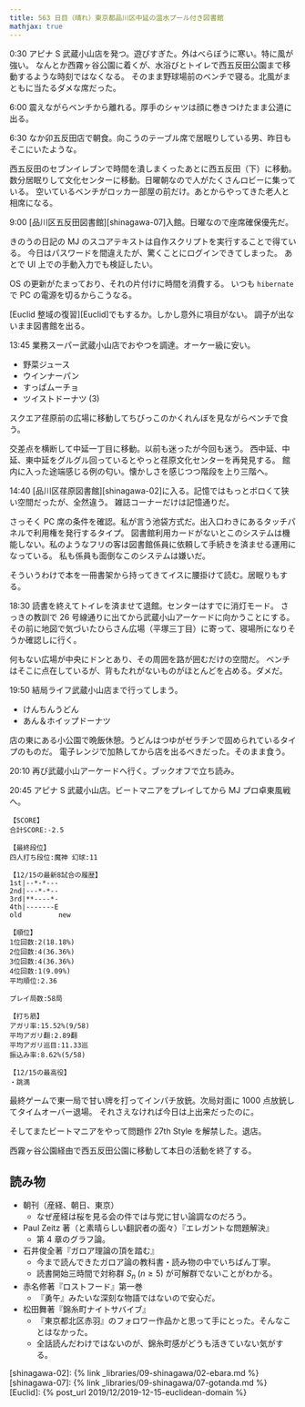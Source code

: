 ```yaml
---
title: 563 日目（晴れ）東京都品川区中延の温水プール付き図書館
mathjax: true
---
```


0:30 アピナ S 武蔵小山店を発つ。遊びすぎた。外はべらぼうに寒い。特に風が強い。
なんとか西霧ヶ谷公園に着くが、水浴びとトイレで西五反田公園まで移動するような時刻ではなくなる。
そのまま野球場前のベンチで寝る。北風がまともに当たるダメな席だった。

6:00 震えながらベンチから離れる。厚手のシャツは顔に巻きつけたまま公道に出る。

6:30 なか卯五反田店で朝食。向こうのテーブル席で居眠りしている男、昨日もそこにいたような。

西五反田のセブンイレブンで時間を潰しまくったあとに西五反田（下）に移動。
数分居眠りして文化センターに移動。日曜朝なので人がたくさんロビーに集っている。
空いているベンチがロッカー部屋の前だけ。あとからやってきた老人と相席になる。

9:00 [品川区五反田図書館][shinagawa-07]入館。日曜なので座席確保優先だ。

きのうの日記の MJ のスコアテキストは自作スクリプトを実行することで得ている。
今日はパスワードを間違えたが、驚くことにログインできてしまった。
あとで UI 上での手動入力でも検証したい。

OS の更新がたまっており、それの片付けに時間を消費する。
いつも `hibernate` で PC の電源を切るからこうなる。

[Euclid 整域の復習][Euclid]でもするか。しかし意外に項目がない。
調子が出ないまま図書館を出る。

13:45 業務スーパー武蔵小山店でおやつを調達。オーケー級に安い。

* 野菜ジュース
* ウインナーパン
* すっぱムーチョ
* ツイストドーナツ (3)

スクエア荏原前の広場に移動してちびっこのかくれんぼを見ながらベンチで食う。

交差点を横断して中延一丁目に移動。以前も迷ったが今回も迷う。
西中延、中延、東中延をグルグル回っているとやっと荏原文化センターを再発見する。
館内に入った途端感じる例の匂い。懐かしさを感じつつ階段を上り三階へ。

14:40 [品川区荏原図書館][shinagawa-02]に入る。記憶ではもっとボロくて狭い空間だったが、全然違う。
雑誌コーナーだけは記憶通りだ。

さっそく PC 席の条件を確認。私が言う池袋方式だ。出入口わきにあるタッチパネルで利用権を発行するタイプ。
図書館利用カードがないとこのシステムは機能しない。私のようなフリの客は図書館係員に依頼して手続きを済ませる運用になっている。
私も係員も面倒なこのシステムは嫌いだ。

そういうわけで本を一冊書架から持ってきてイスに腰掛けて読む。居眠りもする。

18:30 読書を終えてトイレを済ませて退館。センターはすでに消灯モード。
さっきの教訓で 26 号線通りに出てから武蔵小山アーケードに向かうことにする。
その前に地図で気づいたひらさん広場（平塚三丁目）に寄って、寝場所になりそうか確認しに行く。

何もない広場が中央にドンとあり、その周囲を路が囲むだけの空間だ。
ベンチはそこに点在しているが、背もたれがないものがほとんどを占める。ダメだ。

19:50 結局ライフ武蔵小山店まで行ってしまう。

* けんちんうどん
* あん＆ホイップドーナツ

店の東にある小公園で晩飯休憩。うどんはつゆがゼラチンで固められているタイプのものだ。
電子レンジで加熱してから店を出るべきだった。そのまま食う。

20:10 再び武蔵小山アーケードへ行く。ブックオフで立ち読み。

20:45 アピナ S 武蔵小山店。ビートマニアをプレイしてから MJ プロ卓東風戦へ。

```text
【SCORE】
合計SCORE:-2.5

【最終段位】
四人打ち段位:魔神 幻球:11

【12/15の最新8試合の履歴】
1st|--*-*---
2nd|---*-*--
3rd|**----*-
4th|-------E
old         new

【順位】
1位回数:2(18.18%)
2位回数:4(36.36%)
3位回数:4(36.36%)
4位回数:1(9.09%)
平均順位:2.36

プレイ局数:58局

【打ち筋】
アガリ率:15.52%(9/58)
平均アガリ翻:2.89翻
平均アガリ巡目:11.33巡
振込み率:8.62%(5/58)

【12/15の最高役】
・跳満
```

最終ゲームで東一局で甘い牌を打ってインパチ放銃。次局対面に 1000 点放銃してタイムオーバー退場。
それさえなければ今日は上出来だったのに。

そしてまたビートマニアをやって問題作 27th Style を解禁した。退店。

西霧ヶ谷公園経由で西五反田公園に移動して本日の活動を終了する。

## 読み物

* 朝刊（産経、朝日、東京）
  * なぜ産経は桜を見る会の件では与党に甘い論調なのだろう。
* Paul Zeitz 著（と素晴らしい翻訳者の面々）『エレガントな問題解決』
  * 第 4 章のグラフ論。
* 石井俊全著『ガロア理論の頂を踏む』
  * 今まで読んできたガロア論の教科書・読み物の中でいちばん丁寧。
  * 読書開始三時間で対称群 ${S_n\;(n \ge 5)}$ が可解群でないことがわかる。
* 赤名修著『ロストフード』第一巻
  * 『勇午』みたいな深刻な物語ではないので安心だ。
* 松田舞著『錦糸町ナイトサバイブ』
  * 『東京都北区赤羽』のフォロワー作品かと思って手にとった。そんなことはなかった。
  * 全話読んだわけではないのが、錦糸町感がどうも活きていない気がする。

[shinagawa-02]: {% link _libraries/09-shinagawa/02-ebara.md %}
[shinagawa-07]: {% link _libraries/09-shinagawa/07-gotanda.md %}
[Euclid]: {% post_url 2019/12/2019-12-15-euclidean-domain %}
